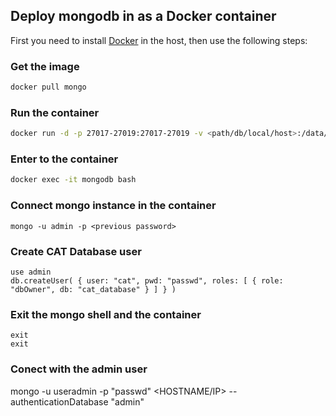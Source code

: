 
## Deploy mongodb in as a Docker container

First you need to install [Docker](https://docs.docker.com/install/) in the host, then use the following steps:

### Get the image

```bash
docker pull mongo
```

### Run the container
```bash
docker run -d -p 27017-27019:27017-27019 -v <path/db/local/host>:/data/db --name mongodb -e MONGO_INITDB_ROOT_USERNAME=admin -e MONGO_INITDB_ROOT_PASSWORD=strong_password  mongo
```

### Enter to the container
```bash
docker exec -it mongodb bash
```

### Connect mongo instance in the container
```
mongo -u admin -p <previous password>
```

### Create CAT Database user
```
use admin
db.createUser( { user: "cat", pwd: "passwd", roles: [ { role: "dbOwner", db: "cat_database" } ] } )
```
### Exit the mongo shell and the container
```
exit
exit
```

### Conect with the admin user
mongo -u useradmin -p "passwd" <HOSTNAME/IP> --authenticationDatabase "admin"
